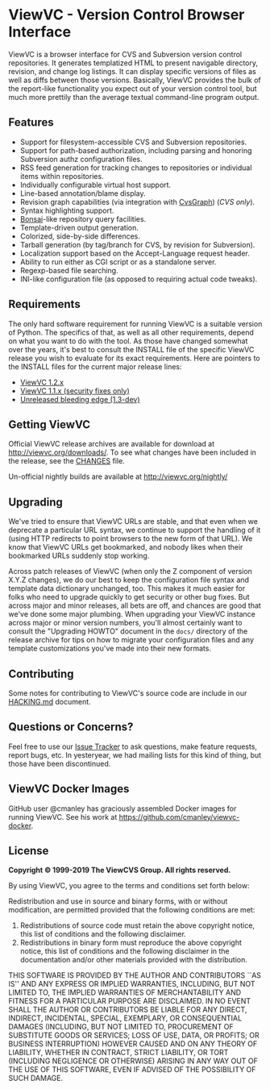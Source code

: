 # ViewVC - Version Control Browser Interface

ViewVC is a browser interface for CVS and Subversion version control repositories. It generates templatized HTML to present navigable directory, revision, and change log listings. It can display specific versions of files as well as diffs between those versions. Basically, ViewVC provides the bulk of the report-like functionality you expect out of your version control tool, but much more prettily than the average textual command-line program output.

## Features

*   Support for filesystem-accessible CVS and Subversion repositories.
*   Support for path-based authorization, including parsing and honoring Subversion authz configuration files.
*   RSS feed generation for tracking changes to repositories or individual items within repositories.
*   Individually configurable virtual host support.
*   Line-based annotation/blame display.
*   Revision graph capabilities (via integration with [CvsGraph](http://www.akhphd.au.dk/~bertho/cvsgraph/)) (_CVS only_).
*   Syntax highlighting support.
*   [Bonsai](http://www.mozilla.org/projects/bonsai/)-like repository query facilities.
*   Template-driven output generation.
*   Colorized, side-by-side differences.
*   Tarball generation (by tag/branch for CVS, by revision for Subversion).
*   Localization support based on the Accept-Language request header.
*   Ability to run either as CGI script or as a standalone server.
*   Regexp-based file searching.
*   INI-like configuration file (as opposed to requiring actual code tweaks).

## Requirements

The only hard software requirement for running ViewVC is a suitable version of Python. The specifics of that, as well as all other requirements, depend on what you want to do with the tool. As those have changed somewhat over the years, it's best to consult the INSTALL file of the specific ViewVC release you wish to evaluate for its exact requirements. Here are pointers to the INSTALL files for the current major release lines:

*   [ViewVC 1.2.x](https://raw.githubusercontent.com/viewvc/viewvc/1.2.x/INSTALL)
*   [ViewVC 1.1.x (security fixes only)](https://raw.githubusercontent.com/viewvc/viewvc/1.1.x/INSTALL)
*   [Unreleased bleeding edge (1.3-dev)](https://raw.githubusercontent.com/viewvc/viewvc/master/INSTALL)

## Getting ViewVC

Official ViewVC release archives are available for download at http://viewvc.org/downloads/.  To see what changes have been included in the release, see the [CHANGES](https://raw.githubusercontent.com/viewvc/viewvc/master/CHANGES) file.

Un-official nightly builds are available at http://viewvc.org/nightly/

## Upgrading

We've tried to ensure that ViewVC URLs are stable, and that even when we deprecate a particular URL syntax, we continue to support the handling of it (using HTTP redirects to point browsers to the new form of that URL). We know that ViewVC URLs get bookmarked, and nobody likes when their bookmarked URLs suddenly stop working.

Across patch releases of ViewVC (when only the Z component of version X.Y.Z changes), we do our best to keep the configuration file syntax and template data dictionary unchanged, too. This makes it much easier for folks who need to upgrade quickly to get security or other bug fixes. But across major and minor releases, all bets are off, and chances are good that we've done some major plumbing. When upgrading your ViewVC instance across major or minor version numbers, you'll almost certainly want to consult the "Upgrading HOWTO" document in the `docs/` directory of the release archive for tips on how to migrate your configuration files and any template customizations you've made into their new formats.

## Contributing

Some notes for contributing to ViewVC's source code are include in our [HACKING.md](./notes/HACKING.md) document.

## Questions or Concerns?

Feel free to use our [Issue Tracker](https://github.com/viewvc/viewvc/issues) to ask questions, make feature requests, report bugs, etc.  In yesteryear, we had mailing lists for this kind of thing, but those have been discontinued.

## ViewVC Docker Images

GitHub user @cmanley has graciously assembled Docker images for running ViewVC.  See his work at https://github.com/cmanley/viewvc-docker.

## License

**Copyright © 1999-2019 The ViewCVS Group. All rights reserved.**

By using ViewVC, you agree to the terms and conditions set forth below:

Redistribution and use in source and binary forms, with or without modification, are permitted provided that the following conditions are met:

1.  Redistributions of source code must retain the above copyright notice, this list of conditions and the following disclaimer.
2.  Redistributions in binary form must reproduce the above copyright notice, this list of conditions and the following disclaimer in the documentation and/or other materials provided with the distribution.

THIS SOFTWARE IS PROVIDED BY THE AUTHOR AND CONTRIBUTORS ``AS IS'' AND ANY EXPRESS OR IMPLIED WARRANTIES, INCLUDING, BUT NOT LIMITED TO, THE IMPLIED WARRANTIES OF MERCHANTABILITY AND FITNESS FOR A PARTICULAR PURPOSE ARE DISCLAIMED. IN NO EVENT SHALL THE AUTHOR OR CONTRIBUTORS BE LIABLE FOR ANY DIRECT, INDIRECT, INCIDENTAL, SPECIAL, EXEMPLARY, OR CONSEQUENTIAL DAMAGES (INCLUDING, BUT NOT LIMITED TO, PROCUREMENT OF SUBSTITUTE GOODS OR SERVICES; LOSS OF USE, DATA, OR PROFITS; OR BUSINESS INTERRUPTION) HOWEVER CAUSED AND ON ANY THEORY OF LIABILITY, WHETHER IN CONTRACT, STRICT LIABILITY, OR TORT (INCLUDING NEGLIGENCE OR OTHERWISE) ARISING IN ANY WAY OUT OF THE USE OF THIS SOFTWARE, EVEN IF ADVISED OF THE POSSIBILITY OF SUCH DAMAGE.
